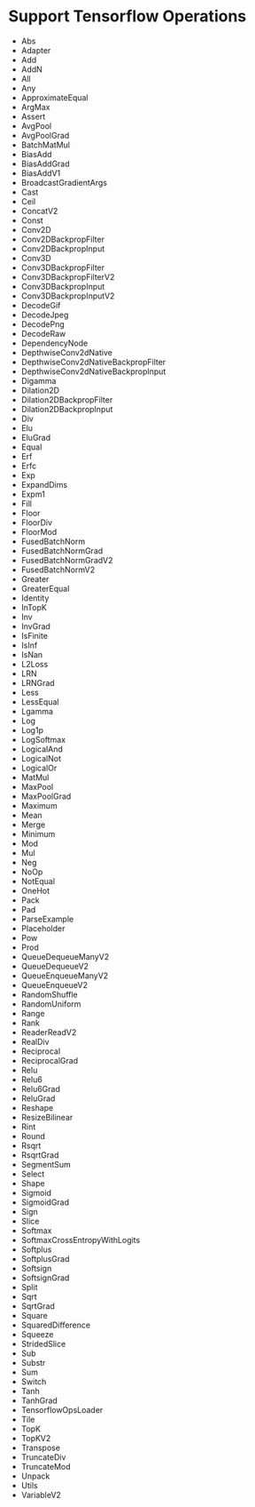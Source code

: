 # Support Tensorflow Operations

* Abs
* Adapter
* Add
* AddN
* All
* Any
* ApproximateEqual
* ArgMax
* Assert
* AvgPool
* AvgPoolGrad
* BatchMatMul
* BiasAdd
* BiasAddGrad
* BiasAddV1
* BroadcastGradientArgs
* Cast
* Ceil
* ConcatV2
* Const
* Conv2D
* Conv2DBackpropFilter
* Conv2DBackpropInput
* Conv3D
* Conv3DBackpropFilter
* Conv3DBackpropFilterV2
* Conv3DBackpropInput
* Conv3DBackpropInputV2
* DecodeGif
* DecodeJpeg
* DecodePng
* DecodeRaw
* DependencyNode
* DepthwiseConv2dNative
* DepthwiseConv2dNativeBackpropFilter
* DepthwiseConv2dNativeBackpropInput
* Digamma
* Dilation2D
* Dilation2DBackpropFilter
* Dilation2DBackpropInput
* Div
* Elu
* EluGrad
* Equal
* Erf
* Erfc
* Exp
* ExpandDims
* Expm1
* Fill
* Floor
* FloorDiv
* FloorMod
* FusedBatchNorm
* FusedBatchNormGrad
* FusedBatchNormGradV2
* FusedBatchNormV2
* Greater
* GreaterEqual
* Identity
* InTopK
* Inv
* InvGrad
* IsFinite
* IsInf
* IsNan
* L2Loss
* LRN
* LRNGrad
* Less
* LessEqual
* Lgamma
* Log
* Log1p
* LogSoftmax
* LogicalAnd
* LogicalNot
* LogicalOr
* MatMul
* MaxPool
* MaxPoolGrad
* Maximum
* Mean
* Merge
* Minimum
* Mod
* Mul
* Neg
* NoOp
* NotEqual
* OneHot
* Pack
* Pad
* ParseExample
* Placeholder
* Pow
* Prod
* QueueDequeueManyV2
* QueueDequeueV2
* QueueEnqueueManyV2
* QueueEnqueueV2
* RandomShuffle
* RandomUniform
* Range
* Rank
* ReaderReadV2
* RealDiv
* Reciprocal
* ReciprocalGrad
* Relu
* Relu6
* Relu6Grad
* ReluGrad
* Reshape
* ResizeBilinear
* Rint
* Round
* Rsqrt
* RsqrtGrad
* SegmentSum
* Select
* Shape
* Sigmoid
* SigmoidGrad
* Sign
* Slice
* Softmax
* SoftmaxCrossEntropyWithLogits
* Softplus
* SoftplusGrad
* Softsign
* SoftsignGrad
* Split
* Sqrt
* SqrtGrad
* Square
* SquaredDifference
* Squeeze
* StridedSlice
* Sub
* Substr
* Sum
* Switch
* Tanh
* TanhGrad
* TensorflowOpsLoader
* Tile
* TopK
* TopKV2
* Transpose
* TruncateDiv
* TruncateMod
* Unpack
* Utils
* VariableV2
